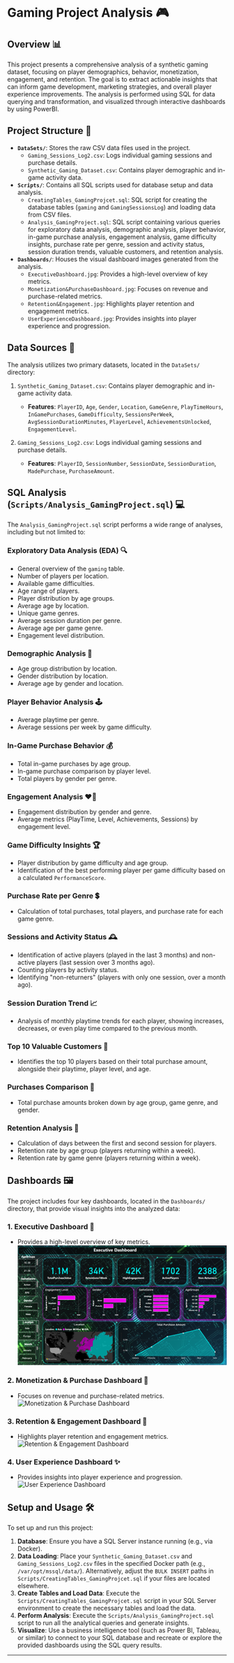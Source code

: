 # Gaming Project Analysis 🎮

## Overview 📊

This project presents a comprehensive analysis of a synthetic gaming dataset, focusing on player demographics, behavior, monetization, engagement, and retention. The goal is to extract actionable insights that can inform game development, marketing strategies, and overall player experience improvements. The analysis is performed using SQL for data querying and transformation, and visualized through interactive dashboards by using PowerBI.

## Project Structure 📁
* **`DataSets/`**: Stores the raw CSV data files used in the project.
    * `Gaming_Sessions_Log2.csv`: Logs individual gaming sessions and purchase details.
    * `Synthetic_Gaming_Dataset.csv`: Contains player demographic and in-game activity data.
* **`Scripts/`**: Contains all SQL scripts used for database setup and data analysis.
    * `CreatingTables_GamingProjcet.sql`: SQL script for creating the database tables (`gaming` and `GamingSessionsLog`) and loading data from CSV files.
    * `Analysis_GamingProject.sql`: SQL script containing various queries for exploratory data analysis, demographic analysis, player behavior, in-game purchase analysis, engagement analysis, game difficulty insights, purchase rate per genre, session and activity status, session duration trends, valuable customers, and retention analysis.
* **`Dashboards/`**: Houses the visual dashboard images generated from the analysis.
    * `ExecutiveDashboard.jpg`: Provides a high-level overview of key metrics.
    * `Monetization&PurchaseDashboard.jpg`: Focuses on revenue and purchase-related metrics.
    * `Retention&Engagement.jpg`: Highlights player retention and engagement metrics.
    * `UserExperienceDashboard.jpg`: Provides insights into player experience and progression.

## Data Sources 💾

The analysis utilizes two primary datasets, located in the `DataSets/` directory:

1.  `Synthetic_Gaming_Dataset.csv`: Contains player demographic and in-game activity data.
    * **Features**: `PlayerID`, `Age`, `Gender`, `Location`, `GameGenre`, `PlayTimeHours`, `InGamePurchases`, `GameDifficulty`, `SessionsPerWeek`, `AvgSessionDurationMinutes`, `PlayerLevel`, `AchievementsUnlocked`, `EngagementLevel`.

2.  `Gaming_Sessions_Log2.csv`: Logs individual gaming sessions and purchase details.
    * **Features**: `PlayerID`, `SessionNumber`, `SessionDate`, `SessionDuration`, `MadePurchase`, `PurchaseAmount`.

## SQL Analysis (`Scripts/Analysis_GamingProject.sql`) 💻

The `Analysis_GamingProject.sql` script performs a wide range of analyses, including but not limited to:

### Exploratory Data Analysis (EDA) 🔍
* General overview of the `gaming` table.
* Number of players per location.
* Available game difficulties.
* Age range of players.
* Player distribution by age groups.
* Average age by location.
* Unique game genres.
* Average session duration per genre.
* Average age per game genre.
* Engagement level distribution.

### Demographic Analysis 👥
* Age group distribution by location.
* Gender distribution by location.
* Average age by gender and location.

### Player Behavior Analysis 🕹️
* Average playtime per genre.
* Average sessions per week by game difficulty.

### In-Game Purchase Behavior 💰
* Total in-game purchases by age group.
* In-game purchase comparison by player level.
* Total players by gender per genre.

### Engagement Analysis ❤️‍🔥
* Engagement distribution by gender and genre.
* Average metrics (PlayTime, Level, Achievements, Sessions) by engagement level.

### Game Difficulty Insights 🏆
* Player distribution by game difficulty and age group.
* Identification of the best performing player per game difficulty based on a calculated `PerformanceScore`.

### Purchase Rate per Genre 💲
* Calculation of total purchases, total players, and purchase rate for each game genre.

### Sessions and Activity Status 🕰️
* Identification of active players (played in the last 3 months) and non-active players (last session over 3 months ago).
* Counting players by activity status.
* Identifying "non-returners" (players with only one session, over a month ago).

### Session Duration Trend 📈
* Analysis of monthly playtime trends for each player, showing increases, decreases, or even play time compared to the previous month.

### Top 10 Valuable Customers 💎
* Identifies the top 10 players based on their total purchase amount, alongside their playtime, player level, and age.

### Purchases Comparison 🛒
* Total purchase amounts broken down by age group, game genre, and gender.

### Retention Analysis 🔄
* Calculation of days between the first and second session for players.
* Retention rate by age group (players returning within a week).
* Retention rate by game genre (players returning within a week).

## Dashboards 🖼️

The project includes four key dashboards, located in the `Dashboards/` directory, that provide visual insights into the analyzed data:

### 1. Executive Dashboard 👔
* Provides a high-level overview of key metrics.
  ![Executive Dashboard](Dashboards/%D7%A6%D7%99%D7%9C%D7%95%D7%9D%20%D7%9E%D7%A1%D7%9A%202025-06-10%20121017.png)


### 2. Monetization & Purchase Dashboard 💸
* Focuses on revenue and purchase-related metrics.
![Monetization & Purchase Dashboard](Dashboards/Monetization&PurchaseDashboard.jpg)

### 3. Retention & Engagement Dashboard 🤝
* Highlights player retention and engagement metrics.
![Retention & Engagement Dashboard](Dashboards/Retention&Engagement.jpg)
### 4. User Experience Dashboard ✨
* Provides insights into player experience and progression.
![User Experience Dashboard](Dashboards/UserExperienceDashboard.jpg)
## Setup and Usage 🛠️

To set up and run this project:

1.  **Database**: Ensure you have a SQL Server instance running (e.g., via Docker).
2.  **Data Loading**: Place your `Synthetic_Gaming_Dataset.csv` and `Gaming_Sessions_Log2.csv` files in the specified Docker path (e.g., `/var/opt/mssql/data/`). Alternatively, adjust the `BULK INSERT` paths in `Scripts/CreatingTables_GamingProjcet.sql` if your files are located elsewhere.
3.  **Create Tables and Load Data**: Execute the `Scripts/CreatingTables_GamingProjcet.sql` script in your SQL Server environment to create the necessary tables and load the data.
4.  **Perform Analysis**: Execute the `Scripts/Analysis_GamingProject.sql` script to run all the analytical queries and generate insights.
5.  **Visualize**: Use a business intelligence tool (such as Power BI, Tableau, or similar) to connect to your SQL database and recreate or explore the provided dashboards using the SQL query results.

---
